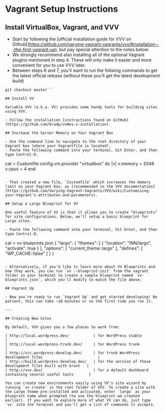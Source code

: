 # Vagrant Setup Instructions

## Install VirtualBox, Vagrant, and VVV 

- Start by following the [official installation guide for VVV on Github[(https://github.com/varying-vagrant-vagrants/vvv/#installation---the-first-vagrant-up), but pay special attention to the notes below:
 - We strongly recommend also installing all of the optional Vagrant plugins mentioned in step 4. These will only make it easier and more convenient for you to use VVV later.
 - Between steps 6 and 7, you'll want to run the follwing commands to get the latest official release (without these you'll get the latest development build)

```git fetch
git checkout master```

## Install VV

Variable VVV (a.k.a. VV) provides some handy tools for building sites using VVV.

- Follow the installation [instructions found on GitHub](https://github.com/bradp/vv#os-x-installation). 

## Increase the Server Memory on Your Vagrant Box

- Use the command line to navigate to the root directory of your Vagrant box (where your Vagrantfile is located).
- Paste the following command into your terminal, hit Enter, and then type Control-D.

```
cat > Customfile
config.vm.provider "virtualbox" do |v|
  v.memory = 2048
  v.cpus = 4
end
```

- That created a new file, `Customfile` which increases the memory limit on your Vagrant box, as [recommended in the VVV documentation](https://github.com/Varying-Vagrant-Vagrants/VVV/wiki/Customising-your-Vagrant's-attributes-and-parameters).

## Setup a Largo Blueprint for VV

One useful feature of VV is that it allows you to create "blueprints" for site configurations. Below, we'll setup a basic blueprint for Largo sites.

- Paste the following command into your terminal, hit Enter, and then type Control-D.

```
cat > vv-blueprints.json
{
  "largo": {
    "themes": [
      {
        "location": "INN/largo",
        "activate": true
      }
    ],
    "options": [
      "current_theme::largo"
    ],
    "defines": [
      "WP_CACHE::false"
    ]
  }
}
```

- Alternatively, if you'd like to learn more about VV Blueprints and how they work, you can run `vv --blueprint-init` from the vagrant folder in your terminal to create a sample blueprint named `vv-blueprints.json`, which you'll modify to match the file above.

## Vagrant Up

- Now you're ready to run `Vagrant Up` and get started developing! Be patient, this can take ~10 minutes or so the first time you run it.

---

## Creating New Sites

By default, VVV gives you a few places to work from:

| http://local.wordpress.dev/           | for WordPress stable                                          |
| http://local.wordpress-trunk.dev/     | for WordPress trunk                                           |
| http://src.wordpress-develop.dev/     | for trunk WordPress development files                         |
| http://build.wordpress-develop.dev/   | for the version of those development files built with Grunt   |
| http://vvv.dev/                       | for a default dashboard containing several useful tools       |

You can create new environments easily using VV's site wizard by running `vv create` in the root folder of VVV. To create a site with the Largo theme pre-installed and activated, enter `largo` as your blueprint name when prompted (to use the blueprint we created earlier). If you want to explore more of what VV can do, just type `vv` into the terminal and you'll get a list of commands it accepts.
